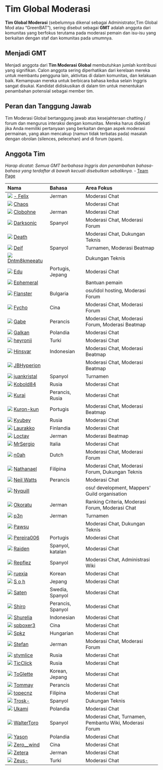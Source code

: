 # Tim Global Moderasi

**Tim Global Moderasi** (sebelumnya dikenal sebagai Administrator,Tim Global Mod atau “GreenBAT”), sering disebut sebagai **GMT** adalah anggota dari komunitas yang berfokus terutama pada moderasi pemain dan isu-isu yang berkaitan dengan staf dan komunitas pada umumnya.

## Menjadi GMT

Menjadi anggota dari **Tim Moderasi Global** membutuhkan jumlah kontribusi yang signifikan. Calon anggota sering diperhatikan dari kerelaan mereka untuk membantu pengguna lain, aktivitas di dalam komunitas, dan kelakuan baik.  Kemampuan mereka untuk berbicara bahasa kedua selain Inggris sangat disukai. Kandidat didiskusikan di dalam tim untuk menentukan penambahan potensial sebagai member tim.

## Peran dan Tanggung Jawab

Tim Moderasi Global bertanggung jawab atas kesejahteraan chatting / forum dan mengurus interaksi dengan komunitas. Mereka harus didekati jika Anda memiliki pertanyaan yang berkaitan dengan aspek moderasi permainan, yang akan mencakup (namun tidak terbatas pada) masalah dengan obrolan (silences, pelecehan) and di forum (spam).

## Anggota Tim

*Harap dicatat: Semua GMT berbahasa Inggris dan penambahan bahasa-bahasa yang terdaftar di bawah kecuali disebutkan sebaliknya.* - [Team Page](https://osu.ppy.sh/groups/4)

| Nama | Bahasa | Area Fokus |
| :-- | :-- | :-- |
| ![][flag_DE] [- Felix](https://osu.ppy.sh/users/8503985) | Jerman | Moderasi Chat |
| ![][flag_US] [Chaos](https://osu.ppy.sh/users/2628870) | | Moderasi Chat |
| ![][flag_DE] [Clobohne](https://osu.ppy.sh/users/499343) | Jerman | Moderasi Chat |
| ![][flag_AR] [Darksonic](https://osu.ppy.sh/users/570042) | Spanyol | Moderasi Chat, Moderasi Forum |
| ![][flag_US] [Death](https://osu.ppy.sh/users/3242450) | | Moderasi Chat, Dukungan Teknis |
| ![][flag_ES] [Deif](https://osu.ppy.sh/users/318565) | Spanyol | Turnamen, Moderasi Beatmap |
| ![][flag_US] [Dntm8kmeeatu](https://osu.ppy.sh/users/5428812) | | Dukungan Teknis |
| ![][flag_BR] [Edu](https://osu.ppy.sh/users/5618109) | Portugis, Jepang | Moderasi Chat |
| ![][flag_AU] [Ephemeral](https://osu.ppy.sh/users/102335) | | Bantuan pemain |
| ![][flag_BG] [Flanster](https://osu.ppy.sh/users/447818) | Bulgaria | osu!idol hosting, Moderasi Forum |
| ![][flag_CN] [Fycho](https://osu.ppy.sh/users/1876867) | Cina | Moderasi Chat, Moderasi Forum |
| ![][flag_CA] [Gabe](https://osu.ppy.sh/users/654108) | Perancis | Moderasi Chat, Moderasi Forum, Moderasi Beatmap |
| ![][flag_PL] [Galkan](https://osu.ppy.sh/users/169570) | Polandia | Moderasi Chat |
| ![][flag_TR] [heyronii](https://osu.ppy.sh/users/5642779) | Turki | Moderasi Chat |
| ![][flag_ID] [Hinsvar](https://osu.ppy.sh/users/1249323) | Indonesian | Moderasi Chat, Moderasi Beatmap |
| ![][flag_GB] [JBHyperion](https://osu.ppy.sh/users/4879508) | | Moderasi Chat, Moderasi Beatmap |
| ![][flag_AR] [juankristal](https://osu.ppy.sh/users/443656) | Spanyol | Turnamen |
| ![][flag_RU] [Kobold84](https://osu.ppy.sh/users/3227533) | Rusia | Moderasi Chat |
| ![][flag_FR] [Kurai](https://osu.ppy.sh/users/77089) | Perancis, Rusia | Moderasi Chat |
| ![][flag_BR] [Kuron-kun](https://osu.ppy.sh/users/2697284) | Portugis | Moderasi Chat, Moderasi Beatmap |
| ![][flag_RU] [Kyubey](https://osu.ppy.sh/users/2195646) | Rusia | Moderasi Chat |
| ![][flag_FI] [Laurakko](https://osu.ppy.sh/users/7253731) | Finlandia | Moderasi Chat |
| ![][flag_DE] [Loctav](https://osu.ppy.sh/users/71366) | Jerman | Moderasi Beatmap |
| ![][flag_IT] [MrSergio](https://osu.ppy.sh/users/2581696) | Italia | Moderasi Chat |
| ![][flag_NL] [n0ah](https://osu.ppy.sh/users/3086393) | Dutch | Moderasi Chat, Moderasi Forum |
| ![][flag_PH] [Nathanael](https://osu.ppy.sh/users/2295078) | Filipina | Moderasi Chat, Moderasi Forum, Dukungan Teknis |
| ![][flag_FR] [Neil Watts](https://osu.ppy.sh/users/3048059) | Perancis | Moderasi Chat |
| ![][flag_US] [Nyquill](https://osu.ppy.sh/users/682935) | | osu! development, Mappers' Guild organisation |
| ![][flag_DE] [Okoratu](https://osu.ppy.sh/users/1623405) | Jerman | Ranking Criteria, Moderasi Forum, Moderasi Chat |
| ![][flag_DE] [p3n](https://osu.ppy.sh/users/123703) | Jerman | Turnamen |
| ![][flag_CA] [Pawsu](https://osu.ppy.sh/users/2371454) | | Moderasi Chat, Dukungan Teknis |
| ![][flag_PT] [Pereira006](https://osu.ppy.sh/users/537344) | Portugis | Moderasi Chat |
| ![][flag_ES] [Raiden](https://osu.ppy.sh/users/2239480) | Spanyol, katalan | Moderasi Chat |
| ![][flag_MX] [Repflez](https://osu.ppy.sh/users/201392) | Spanyol | Moderasi Chat, Administrasi Wiki |
| ![][flag_KR] [ruexia](https://osu.ppy.sh/users/385069) | Korean | Moderasi Chat |
| ![][flag_JP] [S o h](https://osu.ppy.sh/users/2234772) | Jepang | Moderasi Chat |
| ![][flag_SE] [Saten](https://osu.ppy.sh/users/444506) | Swedia, Spanyol | Moderasi Chat |
| ![][flag_FR] [Shiro](https://osu.ppy.sh/users/113005) | Perancis, Spanyol | Moderasi Chat |
| ![][flag_ID] [Shurelia](https://osu.ppy.sh/users/3807986) | Indonesian | Moderasi Chat |
| ![][flag_TW] [spboxer3](https://osu.ppy.sh/users/197974) | Cina | Moderasi Chat |
| ![][flag_HU] [Spkz](https://osu.ppy.sh/users/2964029) | Hungarian | Moderasi Chat |
| ![][flag_AT] [Stefan](https://osu.ppy.sh/users/626907) | Jerman | Moderasi Chat, Moderasi Forum |
| ![][flag_RU] [stymlice](https://osu.ppy.sh/users/5122436) | Rusia | Moderasi Chat |
| ![][flag_RU] [TicClick](https://osu.ppy.sh/users/672931) | Rusia | Moderasi Chat |
| ![][flag_KR] [ToGlette](https://osu.ppy.sh/users/1076236) | Korean, Jepang | Moderasi Chat |
| ![][flag_FR] [Tommay](https://osu.ppy.sh/users/3132818) | Perancis | Moderasi Chat |
| ![][flag_PH] [topecnz](https://osu.ppy.sh/users/2103927) | Filipina | Moderasi Chat |
| ![][flag_ES] [Trosk-](https://osu.ppy.sh/users/3469385) | Spanyol | Dukungan Teknis |
| ![][flag_PL] [Ukami](https://osu.ppy.sh/users/820865) | Polandia | Moderasi Chat |
| ![][flag_CL] [WalterToro](https://osu.ppy.sh/users/5281416) | Spanyol | Moderasi Chat, Turnamen, Pembantu Wiki, Moderasi Forum |
| ![][flag_PL] [Yason](https://osu.ppy.sh/users/2574392) | Polandia | Moderasi Chat |
| ![][flag_CN] [Zero__wind](https://osu.ppy.sh/users/1822830) | Cina | Moderasi Chat |
| ![][flag_DE] [Zetera](https://osu.ppy.sh/users/587737) | Jerman | Moderasi Chat |
| ![][flag_TR] [Zeus-](https://osu.ppy.sh/users/5464437) | Turki | Moderasi Chat |

[flag_AR]: /wiki/shared/flag/AR.gif
[flag_AT]: /wiki/shared/flag/AT.gif
[flag_AU]: /wiki/shared/flag/AU.gif
[flag_BG]: /wiki/shared/flag/BG.gif
[flag_BR]: /wiki/shared/flag/BR.gif
[flag_CA]: /wiki/shared/flag/CA.gif
[flag_CL]: /wiki/shared/flag/CL.gif
[flag_CN]: /wiki/shared/flag/CN.gif
[flag_DE]: /wiki/shared/flag/DE.gif
[flag_ES]: /wiki/shared/flag/ES.gif
[flag_FI]: /wiki/shared/flag/FI.gif
[flag_FR]: /wiki/shared/flag/FR.gif
[flag_GB]: /wiki/shared/flag/GB.gif
[flag_HU]: /wiki/shared/flag/HU.gif
[flag_ID]: /wiki/shared/flag/ID.gif
[flag_IT]: /wiki/shared/flag/IT.gif
[flag_JP]: /wiki/shared/flag/JP.gif
[flag_KR]: /wiki/shared/flag/KR.gif
[flag_MX]: /wiki/shared/flag/MX.gif
[flag_NL]: /wiki/shared/flag/NL.gif
[flag_PH]: /wiki/shared/flag/PH.gif
[flag_PL]: /wiki/shared/flag/PL.gif
[flag_PT]: /wiki/shared/flag/PT.gif
[flag_RU]: /wiki/shared/flag/RU.gif
[flag_SE]: /wiki/shared/flag/SE.gif
[flag_TR]: /wiki/shared/flag/TR.gif
[flag_TW]: /wiki/shared/flag/TW.gif
[flag_US]: /wiki/shared/flag/US.gif
